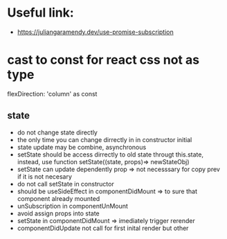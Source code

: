 # Useful link:
- https://juliangaramendy.dev/use-promise-subscription


# cast to const for react css not as type
flexDirection: 'column' as const


## state
 - do not change state directly
 - the only time you can change dirrectly in in constructor initial
 - state update may be combine, asynchronous
 - setState should be access dirrectly to old state througt this.state, instead, use function setState((state, props)=> newStateObj)
 - setState can update dependently prop => not necesssary for copy prev if it is not necesary
 - do not call setState in constructor
 - should be useSideEffect in componentDidMount => to sure that component already mounted
 - unSubscription in componentUnMount
 - avoid assign props into state
 - setState in componentDidMount => imediately trigger rerender
 - componentDidUpdate not call for first inital render but other
 
